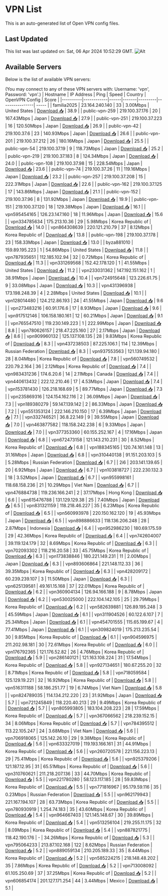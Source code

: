 # VPN List

This is an auto-generated list of Open VPN config files.

## Last Updated

This list was last updated on: Sat, 06 Apr 2024 10:52:29 GMT.
![Alt](https://repobeats.axiom.co/api/embed/186b98318ef1479477931607c1ad7d823f12451f.svg "Repobeats analytics image")

## Available Servers

Below is the list of available VPN servers:

(You may connect to any of these VPN servers with: Username: 'vpn', Password: 'vpn'.)
| Hostname | IP Address | Ping | Speed | Country | OpenVPN Config | Score |
|----------|------------|------|-------|---------|----------------| ----- |
| familia2025 | 23.164.240.140 | 33 | 3.00Mbps | United States | [Download 📥](./configs/server_0_US.ovpn) | 38.9 |
| public-vpn-259 | 219.100.37.176 | 20 | 167.43Mbps | Japan | [Download 📥](./configs/server_1_JP.ovpn) | 27.9 |
| public-vpn-251 | 219.100.37.223 | 16 | 120.50Mbps | Japan | [Download 📥](./configs/server_2_JP.ovpn) | 26.9 |
| public-vpn-42 | 219.100.37.6 | 23 | 140.93Mbps | Japan | [Download 📥](./configs/server_3_JP.ovpn) | 26.6 |
| public-vpn-201 | 219.100.37.212 | 26 | 180.16Mbps | Japan | [Download 📥](./configs/server_4_JP.ovpn) | 25.5 |
| public-vpn-54 | 219.100.37.19 | 9 | 118.73Mbps | Japan | [Download 📥](./configs/server_5_JP.ovpn) | 25.2 |
| public-vpn-219 | 219.100.37.183 | 8 | 124.34Mbps | Japan | [Download 📥](./configs/server_6_JP.ovpn) | 24.0 |
| public-vpn-108 | 219.100.37.98 | 15 | 228.54Mbps | Japan | [Download 📥](./configs/server_7_JP.ovpn) | 23.6 |
| public-vpn-74 | 219.100.37.26 | 11 | 119.16Mbps | Japan | [Download 📥](./configs/server_8_JP.ovpn) | 23.2 |
| public-vpn-257 | 219.100.37.208 | 15 | 222.31Mbps | Japan | [Download 📥](./configs/server_9_JP.ovpn) | 22.6 |
| public-vpn-162 | 219.100.37.125 | 17 | 143.86Mbps | Japan | [Download 📥](./configs/server_10_JP.ovpn) | 21.1 |
| public-vpn-152 | 219.100.37.96 | 8 | 131.92Mbps | Japan | [Download 📥](./configs/server_11_JP.ovpn) | 19.9 |
| public-vpn-151 | 219.100.37.120 | 18 | 129.38Mbps | Japan | [Download 📥](./configs/server_12_JP.ovpn) | 16.1 |
| vpn595454165 | 126.23.147.160 | 18 | 11.96Mbps | Japan | [Download 📥](./configs/server_13_JP.ovpn) | 15.6 |
| vpn334785634 | 175.213.10.36 | 29 | 5.98Mbps | Korea Republic of | [Download 📥](./configs/server_14_KR.ovpn) | 14.0 |
| vpn864308639 | 220.121.210.79 | 37 | 8.12Mbps | Korea Republic of | [Download 📥](./configs/server_15_KR.ovpn) | 13.8 |
| public-vpn-198 | 219.100.37.178 | 23 | 158.33Mbps | Japan | [Download 📥](./configs/server_16_JP.ovpn) | 13.0 |
| byza881010 | 159.89.195.223 | 1 | 54.86Mbps | United States | [Download 📥](./configs/server_17_US.ovpn) | 11.8 |
| vpn787935651 | 112.185.102.94 | 32 | 0.72Mbps | Korea Republic of | [Download 📥](./configs/server_18_KR.ovpn) | 11.3 |
| vpn331269568 | 152.42.178.120 | 1 | 41.55Mbps | United States | [Download 📥](./configs/server_19_US.ovpn) | 11.2 |
| vpn233031362 | 147.192.151.162 | 1 | 38.91Mbps | Japan | [Download 📥](./configs/server_20_JP.ovpn) | 10.4 |
| vpn724915648 | 123.226.61.75 | 9 | 33.08Mbps | Japan | [Download 📥](./configs/server_21_JP.ovpn) | 10.3 |
| vpn431396938 | 173.198.248.39 | 4 | 2.28Mbps | United States | [Download 📥](./configs/server_22_US.ovpn) | 10.1 |
| vpn128014480 | 124.212.86.193 | 24 | 41.55Mbps | Japan | [Download 📥](./configs/server_23_JP.ovpn) | 9.6 |
| vpn273483216 | 60.91.176.6 | 17 | 8.93Mbps | Japan | [Download 📥](./configs/server_24_JP.ovpn) | 9.6 |
| vpn917512146 | 106.158.180.161 | 12 | 60.21Mbps | Japan | [Download 📥](./configs/server_25_JP.ovpn) | 9.1 |
| vpn765547510 | 119.230.149.223 | 1 | 222.99Mbps | Japan | [Download 📥](./configs/server_26_JP.ovpn) | 8.8 |
| vpn780626157 | 218.47.225.160 | 27 | 2.17Mbps | Japan | [Download 📥](./configs/server_27_JP.ovpn) | 8.6 |
| vpn909960132 | 125.137.108.135 | 28 | 9.83Mbps | Korea Republic of | [Download 📥](./configs/server_28_KR.ovpn) | 8.3 |
| vpn437238503 | 87.225.106.1 | 114 | 12.39Mbps | Russian Federation | [Download 📥](./configs/server_29_RU.ovpn) | 8.3 |
| vpn937553563 | 121.139.94.180 | 28 | 8.04Mbps | Korea Republic of | [Download 📥](./configs/server_30_KR.ovpn) | 7.8 |
| vpn560749532 | 220.79.2.164 | 36 | 2.12Mbps | Korea Republic of | [Download 📥](./configs/server_31_KR.ovpn) | 7.4 |
| vpn983431236 | 174.6.20.6 | 14 | 2.11Mbps | Canada | [Download 📥](./configs/server_32_CA.ovpn) | 7.4 |
| vpn440613432 | 222.12.210.46 | 17 | 4.53Mbps | Japan | [Download 📥](./configs/server_33_JP.ovpn) | 7.4 |
| vpn153781430 | 126.218.168.69 | 5 | 89.77Mbps | Japan | [Download 📥](./configs/server_34_JP.ovpn) | 7.3 |
| vpn235869316 | 124.154.162.116 | 2 | 36.09Mbps | Japan | [Download 📥](./configs/server_35_JP.ovpn) | 7.3 |
| vpn189380279 | 59.147.139.142 | 2 | 86.33Mbps | Japan | [Download 📥](./configs/server_36_JP.ovpn) | 7.2 |
| vpn551353124 | 222.146.210.150 | 17 | 6.39Mbps | Japan | [Download 📥](./configs/server_37_JP.ovpn) | 7.1 |
| vpn332746521 | 36.8.22.149 | 9 | 39.55Mbps | Japan | [Download 📥](./configs/server_38_JP.ovpn) | 7.0 |
| vpn463877582 | 118.158.242.238 | 6 | 9.33Mbps | Japan | [Download 📥](./configs/server_39_JP.ovpn) | 7.0 |
| vpn377353360 | 60.155.252.167 | 4 | 17.16Mbps | Japan | [Download 📥](./configs/server_40_JP.ovpn) | 6.8 |
| vpn672473158 | 121.143.210.231 | 30 | 8.52Mbps | Korea Republic of | [Download 📥](./configs/server_41_KR.ovpn) | 6.8 |
| vpn188345165 | 120.74.161.148 | 13 | 31.16Mbps | Japan | [Download 📥](./configs/server_42_JP.ovpn) | 6.8 |
| vpn310440138 | 91.151.203.103 | 5 | 5.28Mbps | Russian Federation | [Download 📥](./configs/server_43_RU.ovpn) | 6.7 |
| 2i6 | 203.141.139.65 | 20 | 6.92Mbps | Japan | [Download 📥](./configs/server_44_JP.ovpn) | 6.7 |
| vpn103818727 | 222.230.132.3 | 18 | 3.52Mbps | Japan | [Download 📥](./configs/server_45_JP.ovpn) | 6.7 |
| vpn955998161 | 118.68.158.236 | 21 | 10.29Mbps | Viet Nam | [Download 📥](./configs/server_46_VN.ovpn) | 6.7 |
| vpn476884738 | 119.236.166.241 | 2 | 37.17Mbps | Hong Kong | [Download 📥](./configs/server_47_HK.ovpn) | 6.6 |
| vpn615476788 | 131.129.129.38 | 25 | 7.40Mbps | Japan | [Download 📥](./configs/server_48_JP.ovpn) | 6.5 |
| vpn831321159 | 118.218.46.227 | 35 | 6.23Mbps | Korea Republic of | [Download 📥](./configs/server_49_KR.ovpn) | 6.5 |
| vpn560993978 | 220.150.162.120 | 19 | 45.93Mbps | Japan | [Download 📥](./configs/server_50_JP.ovpn) | 6.5 |
| vpn898886633 | 118.136.206.248 | 28 | 2.87Mbps | Indonesia | [Download 📥](./configs/server_51_ID.ovpn) | 6.4 |
| vpn952986230 | 180.69.175.59 | 29 | 42.36Mbps | Korea Republic of | [Download 📥](./configs/server_52_KR.ovpn) | 6.4 |
| vpn742604007 | 39.119.124.179 | 32 | 8.69Mbps | Korea Republic of | [Download 📥](./configs/server_53_KR.ovpn) | 6.3 |
| vpn702093302 | 118.216.20.58 | 33 | 45.75Mbps | Korea Republic of | [Download 📥](./configs/server_54_KR.ovpn) | 6.3 |
| vpn173838846 | 180.221.149.231 | 11 | 2.00Mbps | Japan | [Download 📥](./configs/server_55_JP.ovpn) | 6.3 |
| vpn893606864 | 221.148.112.33 | 36 | 39.35Mbps | Korea Republic of | [Download 📥](./configs/server_56_KR.ovpn) | 6.3 |
| vpn428209172 | 60.239.239.107 | 3 | 11.50Mbps | Japan | [Download 📥](./configs/server_57_JP.ovpn) | 6.3 |
| vpn625139581 | 49.161.15.168 | 37 | 22.01Mbps | Korea Republic of | [Download 📥](./configs/server_58_KR.ovpn) | 6.2 |
| vpn360904134 | 126.94.166.188 | 9 | 8.78Mbps | Japan | [Download 📥](./configs/server_59_JP.ovpn) | 6.2 |
| vpn530025000 | 222.104.142.105 | 25 | 29.79Mbps | Korea Republic of | [Download 📥](./configs/server_60_KR.ovpn) | 6.2 |
| vpn582639881 | 126.89.195.248 | 3 | 45.59Mbps | Japan | [Download 📥](./configs/server_61_JP.ovpn) | 6.1 |
| vpn311904526 | 60.122.6.107 | 7 | 25.34Mbps | Japan | [Download 📥](./configs/server_62_JP.ovpn) | 6.1 |
| vpn454701555 | 115.65.199.67 | 4 | 77.41Mbps | Japan | [Download 📥](./configs/server_63_JP.ovpn) | 6.1 |
| vpn309824019 | 175.213.235.54 | 30 | 9.85Mbps | Korea Republic of | [Download 📥](./configs/server_64_KR.ovpn) | 6.1 |
| vpn904596975 | 211.202.98.181 | 30 | 72.61Mbps | Korea Republic of | [Download 📥](./configs/server_65_KR.ovpn) | 6.0 |
| vpn176792365 | 121.176.52.82 | 26 | 4.76Mbps | Korea Republic of | [Download 📥](./configs/server_66_KR.ovpn) | 5.9 |
| vpn286140121 | 121.163.108.224 | 31 | 17.54Mbps | Korea Republic of | [Download 📥](./configs/server_67_KR.ovpn) | 5.8 |
| vpn927134651 | 180.67.255.20 | 32 | 8.71Mbps | Korea Republic of | [Download 📥](./configs/server_68_KR.ovpn) | 5.8 |
| vpn718059584 | 125.129.19.221 | 32 | 16.92Mbps | Korea Republic of | [Download 📥](./configs/server_69_KR.ovpn) | 5.8 |
| vpn516311188 | 58.186.251.77 | 19 | 6.74Mbps | Viet Nam | [Download 📥](./configs/server_70_VN.ovpn) | 5.8 |
| vpn824789035 | 114.134.212.220 | 23 | 31.92Mbps | Japan | [Download 📥](./configs/server_71_JP.ovpn) | 5.7 |
| vpn721245849 | 118.220.40.213 | 29 | 9.49Mbps | Korea Republic of | [Download 📥](./configs/server_72_KR.ovpn) | 5.7 |
| vpn805993805 | 183.104.208.223 | 28 | 17.59Mbps | Korea Republic of | [Download 📥](./configs/server_73_KR.ovpn) | 5.7 |
| vpn367066562 | 218.239.152.15 | 34 | 8.06Mbps | Korea Republic of | [Download 📥](./configs/server_74_KR.ovpn) | 5.7 |
| vpn784395512 | 113.22.105.247 | 24 | 3.68Mbps | Viet Nam | [Download 📥](./configs/server_75_VN.ovpn) | 5.6 |
| vpn706918065 | 125.142.26.10 | 29 | 9.38Mbps | Korea Republic of | [Download 📥](./configs/server_76_KR.ovpn) | 5.6 |
| vpn633327019 | 119.193.166.161 | 31 | 44.91Mbps | Korea Republic of | [Download 📥](./configs/server_77_KR.ovpn) | 5.6 |
| vpn260720578 | 221.156.223.13 | 29 | 75.41Mbps | Korea Republic of | [Download 📥](./configs/server_78_KR.ovpn) | 5.6 |
| vpn925379206 | 121.187.12.95 | 31 | 65.51Mbps | Korea Republic of | [Download 📥](./configs/server_79_KR.ovpn) | 5.6 |
| vpn310760621 | 211.218.207.136 | 33 | 44.70Mbps | Korea Republic of | [Download 📥](./configs/server_80_KR.ovpn) | 5.5 |
| vpn221780280 | 58.123.117.185 | 28 | 59.83Mbps | Korea Republic of | [Download 📥](./configs/server_81_KR.ovpn) | 5.5 |
| vpn771816967 | 95.179.59.116 | 35 | 0.23Mbps | Russian Federation | [Download 📥](./configs/server_82_RU.ovpn) | 5.5 |
| vpn962179943 | 221.167.194.107 | 28 | 63.73Mbps | Korea Republic of | [Download 📥](./configs/server_83_KR.ovpn) | 5.5 |
| vpn780930919 | 1.254.74.183 | 35 | 43.60Mbps | Korea Republic of | [Download 📥](./configs/server_84_KR.ovpn) | 5.4 |
| vpn964667403 | 121.145.148.67 | 30 | 39.89Mbps | Korea Republic of | [Download 📥](./configs/server_85_KR.ovpn) | 5.4 |
| vpn513256104 | 219.255.11.175 | 32 | 8.09Mbps | Korea Republic of | [Download 📥](./configs/server_86_KR.ovpn) | 5.4 |
| vpn887821775 | 118.42.190.176 | - | 34.26Mbps | Korea Republic of | [Download 📥](./configs/server_87_KR.ovpn) | 5.3 |
| vpn795064233 | 213.87.102.168 | 122 | 8.62Mbps | Russian Federation | [Download 📥](./configs/server_88_RU.ovpn) | 5.2 |
| vpn889059134 | 210.205.189.33 | 35 | 8.44Mbps | Korea Republic of | [Download 📥](./configs/server_89_KR.ovpn) | 5.2 |
| vpn585224215 | 218.148.48.202 | 35 | 7.86Mbps | Korea Republic of | [Download 📥](./configs/server_90_KR.ovpn) | 5.2 |
| vpn713008092 | 61.105.250.69 | 37 | 37.25Mbps | Korea Republic of | [Download 📥](./configs/server_91_KR.ovpn) | 5.2 |
| vpn606854174 | 201.127.171.254 | 44 | 3.44Mbps | Mexico | [Download 📥](./configs/server_92_MX.ovpn) | 5.1 |
